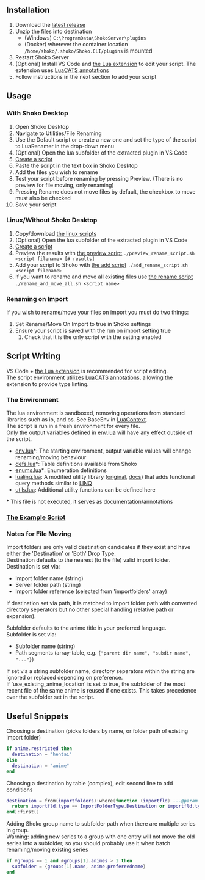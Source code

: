 ## Installation

1. Download the [latest release](https://github.com/Mik1ll/LuaRenamer/releases/latest)
2. Unzip the files into destination
    * (Windows) `C:\ProgramData\ShokoServer\plugins`
    * (Docker) wherever the container location `/home/shoko/.shoko/Shoko.CLI/plugins` is mounted
3. Restart Shoko Server
4. (Optional) Install VS Code and [the Lua extension](https://marketplace.visualstudio.com/items?itemName=sumneko.lua) to edit your script. The
   extension uses [LuaCATS annotations](https://luals.github.io/wiki/annotations/)
5. Follow instructions in the next section to add your script

## Usage

### With Shoko Desktop

1. Open Shoko Desktop
2. Navigate to Utilities/File Renaming
3. Use the Default script or create a new one and set the type of the script to LuaRenamer in the drop-down menu
4. (Optional) Open the lua subfolder of the extracted plugin in VS Code
5. [Create a script](#script-writing)
6. Paste the script in the text box in Shoko Desktop
7. Add the files you wish to rename
8. Test your script before renaming by pressing Preview. (There is no preview for file moving, only renaming)
9. Pressing Rename does not move files by default, the checkbox to move must also be checked
10. Save your script

### Linux/Without Shoko Desktop

1. Copy/download [the linux scripts](./Linux%20Scripts)
2. (Optional) Open the lua subfolder of the extracted plugin in VS Code
3. [Create a script](#script-writing)
4. Preview the results with [the preview script](./Linux%20Scripts/preview_rename_script.sh) `./preview_rename_script.sh <script filename> [# results]`
5. Add your script to Shoko with [the add script](./Linux%20Scripts/add_rename_script.sh) `./add_rename_script.sh <script filename>`
6. If you want to rename and move all existing files use [the rename script](./Linux%20Scripts/rename_and_move_all.sh) `./rename_and_move_all.sh <script name>`

### Renaming on Import

If you wish to rename/move your files on import you must do two things:

1. Set Rename/Move On Import to true in Shoko settings
2. Ensure your script is saved with the run on import setting true
    1. Check that it is the only script with the setting enabled

## Script Writing

VS Code + [the Lua extension](https://marketplace.visualstudio.com/items?itemName=sumneko.lua) is recommended for script editing.  
The script environment utilizes [LuaCATS annotations](https://luals.github.io/wiki/annotations/), allowing the extension to provide type linting.

### The Environment

The lua environment is sandboxed, removing operations from standard libraries such as io, and os. See BaseEnv in [LuaContext](./LuaRenamer/LuaContext.cs).  
The script is run in a fresh environment for every file.  
Only the output variables defined in [env.lua](./LuaRenamer/lua/env.lua) will have any effect outside of the script.

* [env.lua](./LuaRenamer/lua/env.lua)*: The starting environment, output variable values will change renaming/moving behaviour
* [defs.lua](./LuaRenamer/lua/defs.lua)*: Table definitions available from Shoko
* [enums.lua](./LuaRenamer/lua/enums.lua)*: Enumeration definitions
* [lualinq.lua](./LuaRenamer/lua/lualinq.lua): A modified utility
  library ([original](https://github.com/xanathar/lualinq), [docs](./LuaRenamer/lua/LuaLinq.pdf)) that adds functional query methods similar
  to [LINQ](https://learn.microsoft.com/en-us/dotnet/csharp/linq/)
* [utils.lua](./LuaRenamer/lua/utils.lua): Additional utility functions can be defined here

&#8291;* This file is not executed, it serves as documentation/annotations

### [The Example Script](./LuaRenamer/lua/example.lua)

### Notes for File Moving

Import folders are only valid destination candidates if they exist and have either the 'Destination' or 'Both' Drop Type.  
Destination defaults to the nearest (to the file) valid import folder.  
Destination is set via:

* Import folder name (string)
* Server folder path (string)
* Import folder reference (selected from 'importfolders' array)

If destination set via path, it is matched to import folder path with converted directory seperators but no other special handling (relative path or expansion).

Subfolder defaults to the anime title in your preferred language.  
Subfolder is set via:

* Subfolder name (string)
* Path segments (array-table, e.g. `{"parent dir name", "subdir name", "..."}`)

If set via a string subfolder name, directory separators within the string are ignored or replaced depending on preference.  
If 'use_existing_anime_location' is set to true, the subfolder of the most recent file of the same anime is reused if one exists.
This takes precedence over the subfolder set in the script.

## Useful Snippets

Choosing a destination (picks folders by name, or folder path of existing import folder)

```lua
if anime.restricted then
  destination = "hentai"
else
  destination = "anime"
end
```

Choosing a destination by table (complex), edit second line to add conditions

```lua
destination = from(importfolders):where(function (importfld) ---@param importfld ImportFolder
  return importfld.type == ImportFolderType.Destination or importfld.type == ImportFolderType.Both
end):first()
```

Adding Shoko group name to subfolder path when there are multiple series in group.  
Warning: adding new series to a group with one entry will not move the old series into a subfolder, so you should probably use it when batch renaming/moving
existing series

```lua
if #groups == 1 and #groups[1].animes > 1 then
  subfolder = {groups[1].name, anime.preferredname}
end
```
